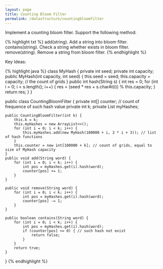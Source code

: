 ```yaml
---
layout: page
title: Counting Bloom Filter
permalink: /datastructure/countingbloomfilter
---
```

Implement a counting bloom filter. Support the following method:  

{% highlight txt %}
add(string). Add a string into bloom filter.
contains(string). Check a string whether exists in bloom filter.
remove(string). Remove a string from bloom filter.
{% endhighlight %} 

Key Ideas:


{% highlight java %}
class MyHash {
    private int seed;
    private int capacity;
    public MyHash(int capacity, int seed) {
        this.seed = seed;
        this.capacity = capacity; // the count of grids
    }
    public int hash(String s) {
        int res = 0;
        for (int i = 0; i < s.length(); i++) {
            res = (seed * res + s.charAt(i)) % this.capacity;
        }
        return res;
    }
}

public class CountingBloomFilter {
    private int[] counter; // count of frequence of such hash value
    private int k;
    private List<MyHash> myHashes;

    public CountingBloomFilter(int k) {
        this.k = k;
        this.myHashes = new ArrayList<>();
        for (int i = 0; i < k; i++) {
            this.myHashes.add(new MyHash(100000 + i, 2 * i + 3)); // list of hash functions
        }
        this.counter = new int[100000 + k]; // count of grids, equal to size of MyHash capacity
    }
    public void add(String word) {
        for (int i = 0; i < k; i++) {
            int pos = myHashes.get(i).hash(word);
            counter[pos] += 1;
        }
    }

    public void remove(String word) {
        for (int i = 0; i < k; i++) {
            int pos = myHashes.get(i).hash(word);
            counter[pos] -= 1;
        }
    }

    public boolean contains(String word) {
        for (int i = 0; i < k; i++) {
            int pos = myHashes.get(i).hash(word);
            if (counter[pos] <= 0) { // such hash not exist
                return false;
            }
        }
        return true;
    }
}
{% endhighlight %}